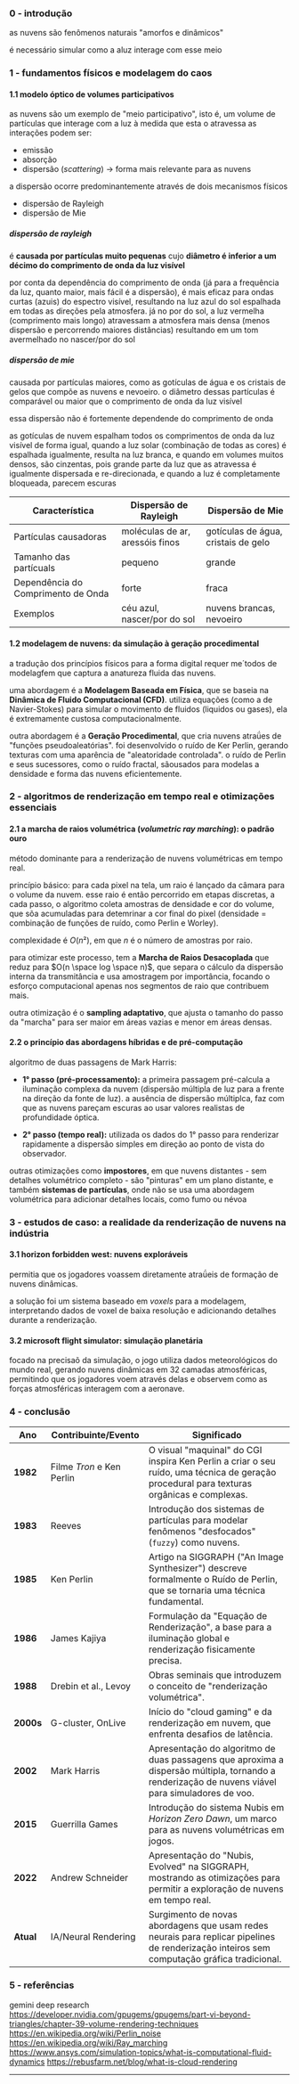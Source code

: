 ### 0 - introdução
as nuvens são fenômenos naturais "amorfos e dinâmicos"

é necessário simular como a aluz interage com esse meio

### 1 - fundamentos físicos e modelagem do caos

#### 1.1 modelo óptico de volumes participativos
as nuvens são um exemplo de "meio participativo", isto é, um volume de partículas que interage com a luz à medida que esta o atravessa
as interações podem ser:
- emissão
- absorção
- dispersão (*scattering*) -> forma mais relevante para as nuvens

a dispersão ocorre predominantemente através de dois mecanismos físicos
- dispersão de Rayleigh
- dispersão de Mie

##### dispersão de rayleigh 

é **causada por partículas muito pequenas** cujo **diâmetro é inferior a um décimo do comprimento de onda da luz visível**

por conta da dependência do comprimento de onda (já para a frequência da luz, quanto maior, mais fácil é a dispersão), é mais eficaz para ondas curtas (azuis) do espectro visível, resultando na luz azul do sol espalhada em todas as direções pela atmosfera. já no por do sol, a luz vermelha (comprimento mais longo) atravessam a atmosfera mais densa (menos dispersão e percorrendo maiores distâncias) resultando em um tom avermelhado no nascer/por do sol

##### dispersão de mie

causada por partículas maiores, como as gotículas de água e os cristais de gelos que compõe as nuvens e nevoeiro. o diâmetro dessas partículas é comparável ou maior que o comprimento de onda da luz visível

essa dispersão não é fortemente dependende do comprimento de onda

as gotículas de nuvem espalham todos os comprimentos de onda da luz visível de forma igual, quando a luz solar (combinação de todas as cores) é espalhada igualmente, resulta na luz branca, e quando em volumes muitos densos, são cinzentas, pois grande parte da luz que as atravessa é igualmente dispersada e re-direcionada, e quando a luz é completamente bloqueada, parecem escuras

| Característica                     | Dispersão de Rayleigh           | Dispersão de Mie                    |
| ---------------------------------- | ------------------------------- | ----------------------------------- |
| Partículas causadoras              | moléculas de ar, aressóis finos | gotículas de água, cristais de gelo |
| Tamanho das partícuals             | pequeno                         | grande                              |
| Dependência do Comprimento de Onda | forte                           | fraca                               |
| Exemplos                           | céu azul, nascer/por do sol     | nuvens brancas, nevoeiro            |

#### 1.2 modelagem de nuvens: da simulação à geração procedimental

a tradução dos princípios físicos para a forma digital requer me´todos de modelagfem que captura a anatureza fluida das nuvens.

uma abordagem é a **Modelagem Baseada em Física**, que se baseia na **Dinâmica de Fluido Computacional (CFD)**.
utiliza equações (como a de Navier-Stokes) para simular o movimento de fluidos (liquidos ou gases), ela é extremamente custosa computacionalmente.

outra abordagem é a **Geração Procedimental**, que cria nuvens atraǘes de "funções pseudoaleatórias".
foi desenvolvido o ruído de Ker Perlin, gerando texturas com uma aparência de "aleatoridade controlada".
o ruído de Perlin e seus sucessores, como o ruído fractal, sãousados para modelas a densidade e forma das nuvens eficientemente.

### 2 - algoritmos de renderização em tempo real e otimizações essenciais

#### 2.1 a marcha de raios volumétrica (*volumetric ray marching*): o padrão ouro

método dominante para a renderização de nuvens volumétricas em tempo real.

princípio básico: para cada pixel na tela, um raio é lançado da câmara para o volume da nuvem. esse raio é então percorrido em etapas discretas, a cada passo, o algoritmo coleta amostras de densidade e cor do volume, que sõa acumuladas para detemrinar a cor final do pixel (densidade = combinação de funções de ruído, como Perlin e Worley).

complexidade é $O(n²)$, em que $n$ é o número de amostras por raio. 

para otimizar este processo, tem a **Marcha de Raios Desacoplada** que reduz para $O(n \space log \space n)$, que separa o cálculo da dispersão interna da transmitância e usa amostragem por importância, focando o esforço computacional apenas nos segmentos de raio que contribuem mais.

outra otimização é o **sampling adaptativo**, que ajusta o tamanho do passo da "marcha" para ser maior em áreas vazias e menor em áreas densas.

#### 2.2 o princípio das abordagens híbridas e de pré-computação

algoritmo de duas passagens de Mark Harris:

- **1° passo (pré-processamento):** a primeira passagem pré-calcula a iluminação complexa da nuvem (dispersão múltipla de luz para a frente na direção da fonte de luz). a ausência de dispersão múltiplca, faz com que as nuvens pareçam escuras ao usar valores realistas de profundidade óptica.

- **2° passo (tempo real):** utilizada os dados do 1° passo para renderizar rapidamente a dispersão simples em direção ao ponto de vista do observador. 

outras otimizações como **impostores**, em que nuvens distantes - sem detalhes volumétrico completo - são "pinturas" em um plano distante, e também **sistemas de partículas**, onde não se usa uma abordagem volumétrica para adicionar detalhes locais, como fumo ou névoa

### 3 - estudos de caso: a realidade da renderização de nuvens na indústria

#### 3.1 horizon forbidden west: nuvens exploráveis

permitia que os jogadores voassem diretamente atraǘeis de formação de nuvens dinâmicas.

a solução foi um sistema baseado em *voxels* para a modelagem, interpretando dados de voxel de baixa resolução e adicionando detalhes durante a renderização.

#### 3.2 microsoft flight simulator: simulação planetária

focado na precisaõ da simulação, o jogo utiliza dados meteorológicos do mundo real, gerando nuvens dinâmicas em 32 camadas atmosféricas, permitindo que os jogadores voem através delas e observem como as forças atmosféricas interagem com a aeronave.

### 4 - conclusão

|Ano|Contribuinte/Evento|Significado|
|---|---|---|
|**1982**|Filme _Tron_ e Ken Perlin|O visual "maquinal" do CGI inspira Ken Perlin a criar o seu ruído, uma técnica de geração procedural para texturas orgânicas e complexas.|
|**1983**|Reeves|Introdução dos sistemas de partículas para modelar fenômenos "desfocados" (`fuzzy`) como nuvens.|
|**1985**|Ken Perlin|Artigo na SIGGRAPH ("An Image Synthesizer") descreve formalmente o Ruído de Perlin, que se tornaria uma técnica fundamental.|
|**1986**|James Kajiya|Formulação da "Equação de Renderização", a base para a iluminação global e renderização fisicamente precisa.|
|**1988**|Drebin et al., Levoy|Obras seminais que introduzem o conceito de "renderização volumétrica".|
|**2000s**|G-cluster, OnLive|Início do "cloud gaming" e da renderização em nuvem, que enfrenta desafios de latência.|
|**2002**|Mark Harris|Apresentação do algoritmo de duas passagens que aproxima a dispersão múltipla, tornando a renderização de nuvens viável para simuladores de voo.|
|**2015**|Guerrilla Games|Introdução do sistema Nubis em _Horizon Zero Dawn_, um marco para as nuvens volumétricas em jogos.|
|**2022**|Andrew Schneider|Apresentação do "Nubis, Evolved" na SIGGRAPH, mostrando as otimizações para permitir a exploração de nuvens em tempo real.|
|**Atual**|IA/Neural Rendering|Surgimento de novas abordagens que usam redes neurais para replicar pipelines de renderização inteiros sem computação gráfica tradicional.|

### 5 - referências

gemini deep research
https://developer.nvidia.com/gpugems/gpugems/part-vi-beyond-triangles/chapter-39-volume-rendering-techniques
https://en.wikipedia.org/wiki/Perlin_noise
https://en.wikipedia.org/wiki/Ray_marching
https://www.ansys.com/simulation-topics/what-is-computational-fluid-dynamics
https://rebusfarm.net/blog/what-is-cloud-rendering


---

